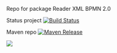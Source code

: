 Repo for package Reader XML BPMN 2.0 



Status project [![Build Status](https://travis-ci.org/imatesiu/ReaderBpmn.svg?branch=master)](https://travis-ci.org/imatesiu/ReaderBpmn)

Maven repo [![Maven Release](https://img.shields.io/github/tag/imatesiu/ReaderBpmn.svg?label=maven)](https://jitpack.io/#imatesiu/ReaderBpmn/v0.1)





[![](http://upload.wikimedia.org/wikipedia/commons/thumb/9/93/GPLv3_Logo.svg/200px-GPLv3_Logo.svg.png)](http://www.gnu.org/copyleft/gpl.html)